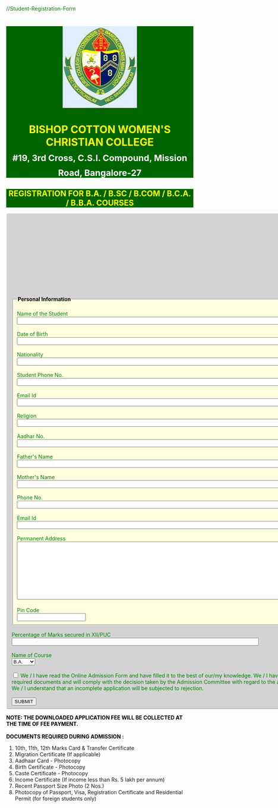 //Student-Registration-Form
<html>
<head>
<title>Student Registration Form</title>
<style type="text/css">
fieldset{color:green;background-color:lightyellow}
p{color:green}
h1{color:yellow;background-color:darkgreen}
sub{color:white}
h2{color:yellow;background-color:darkgreen}
</style>
<script type="text/javascript">
function validate()
{
	if(document.app.name.value=="")
	{
	alert("provide candidate's name");
	document.app.name.focus();
	return false;
	}
	if(document.app.dob.value=="")
	{
	alert("provide candidate's DOB");
	document.app.dob.focus();
	return false;
	}
	if(document.app.nationality.value=="")
	{
	alert("provide candidate's nationality");
	document.app.nationality.focus();
	return false;
	}
	if(document.app.sph.value=="")
	{
	alert("provide candidate's phone number");
	document.app.sph.focus();
	return false;
	}
	if(document.app.email.value=="")
	{
	alert("provide candidate's email");
	document.app.email.focus();
	return false;
	}
	if(document.app.sad.value=="")
	{
	alert("provide candidate's Aadhar Number");
	document.app.sad.focus();
	return false;
	}
	if(document.app.fn.value=="")
	{
	alert("provide candidate's father's name ");
	document.app.fn.focus();
	return false;
	}
	if(document.app.mm.value=="")
	{
	alert("provide candidate's mother's name");
	document.app.mm.focus();
	return false;
	}
	if(document.app.phn.value=="")
	{
	alert("provide parent's phone number");
	document.app.phn.focus();
	return false;
	}
	if(document.app.emailid.value=="")
	{
	alert("provide email id");
	document.app.emailid.focus();
	return false;
	}
	if(document.app.pa.value=="")
	{
	alert("Provide Candidate's permanent address");
	document.app.pa.focus();
	return false;
	}
	if(document.app.pin.value=="")
	{
	alert("provide address pin code");
	document.app.pin.focus();
	return false;
	}
	if(document.app.percentage.value=="")
	{
	alert("provide your XII/PUC Percentage");
	document.app.percentage.focus();
	return false;
	}
return true;
}
</script>
</head>
<body>
<center>
<h1><center><img src="logo.jpeg" width="200px" height="220px"></center>
<br>BISHOP COTTON WOMEN'S CHRISTIAN COLLEGE
<br>
<sub>#19, 3rd Cross, C.S.I. Compound, Mission Road, Bangalore-27</sub></h1>
<h2>REGISTRATION FOR B.A. / B.SC / B.COM / B.C.A. / B.B.A. COURSES</h2>
</center>
<form name="app">
<fieldset style="background-color:lightgray">
<br><br>
<img src=" " align="right" width="110px" height="180px">
<fieldset>
<legend style="color:Black"><b>Personal Information</b></legend>
<br>
Name of the Student<br>
<input type="text" name="name" size="100%">
<br><br>
Date of Birth<br>
<input type="text" name="dob" size="100%">
<br><br>
Nationality<br>
<input type="text" name="nationality" size="100%">
<br><br>
Student Phone No.<br>
<input type="text" name="sph" size="100%">
<br><br>
Email Id<br>
<input type="text" name="email" size="100%">
<br><br>
Religion<br>
<input type="text" name="religion" size="100%">
<br><br>
Aadhar No.<br>
<input type="text" name="sad" size="100%">
<br><br>
Father's Name<br>
<input type="text" name="fn" size="100%">
<br><br>
Mother's Name<br>
<input type="text" name="mm" size="100%">
<br><br>
Phone No.<br>
<input type="text" name="phn" size="100%">
<br><br>
Email Id<br>
<input type="text" name="emailid" size="100%">
<br><br>
Permanent Address<br>
<textarea name="pa" rows="10" cols="100%">
</textarea>
<br><br>
Pin Code<br>
<input type="text" name="pin">
</fieldset>
<br>
Percentage of Marks secured in XII/PUC<br>
<input type="text" name="percentage" size="80%">
<br><br>
Name of Course<br>
<select name="course">
<option value="ba">B.A.</option>
<option value="bsc">B.Sc</option>
<option value="bcom">B.Com</option>
<option>B.C.A.</option>
<option value="bba">B.B.A</option>
</select>
<br><br>
<input type="checkbox" name="tc">
We / I have read the Online Admission Form and have filled it to the best of our/my knowledge. We / I have enclosed the required documents and will comply with the decision taken by the Admission Committee with regard to the admission process. We / I understand that an incomplete application will be subjected to rejection.
<br><br>
<input type="submit" value="SUBMIT" onclick="validate()">
</fieldset>
</form>
<p style="color:black">
<b>NOTE: THE DOWNLOADED APPLICATION FEE WILL BE COLLECTED AT THE TIME OF FEE PAYMENT.</b>
<br><br><b>
DOCUMENTS REQUIRED DURING ADMISSION :</b>
<ol>
<li>10th, 11th, 12th Marks Card & Transfer Certificate</li>
<li>Migration Certificate (If applicable)</li>
<li>Aadhaar Card - Photocopy</li>
<li>Birth Certificate - Photocopy</li>
<li>Caste Certificate - Photocopy</li>
<li>Income Certificate (If income less than Rs. 5 lakh per annum)</li>
<li>Recent Passport Size Photo (2 Nos.)</li>
<li>Photocopy of Passport, Visa, Registration Certificate and Residential Permit (for foreign students only)</li>
</ol>
</p>
</body>
</html>
